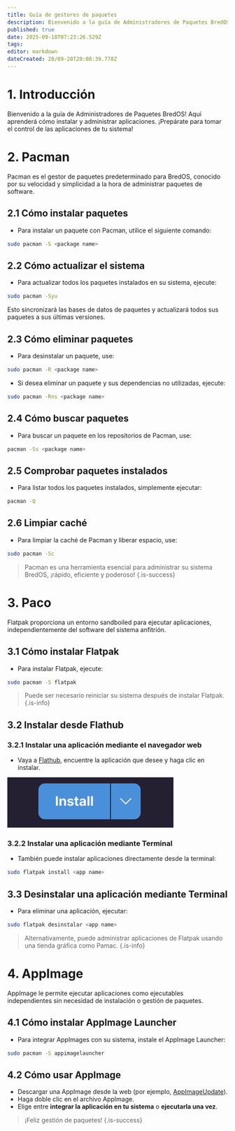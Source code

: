 ```yaml
---
title: Guía de gestores de paquetes
description: Bienvenido a la guía de Administradores de Paquetes BredOS! Aquí aprenderá cómo instalar y administrar aplicaciones
published: true
date: 2025-09-18T07:23:26.529Z
tags:
editor: markdown
dateCreated: 20/09-20T20:08:39.778Z
---
```


# 1. Introducción

Bienvenido a la guía de Administradores de Paquetes BredOS! Aquí aprenderá cómo instalar y administrar aplicaciones. ¡Prepárate para tomar el control de las aplicaciones de tu sistema!

# 2. Pacman

Pacman es el gestor de paquetes predeterminado para BredOS, conocido por su velocidad y simplicidad a la hora de administrar paquetes de software.

## 2.1 Cómo instalar paquetes

- Para instalar un paquete con Pacman, utilice el siguiente comando:

```bash
sudo pacman -S <package name>
```

## 2.2 Cómo actualizar el sistema

- Para actualizar todos los paquetes instalados en su sistema, ejecute:

```bash
sudo pacman -Syu
```

Esto sincronizará las bases de datos de paquetes y actualizará todos sus paquetes a sus últimas versiones.

## 2.3 Cómo eliminar paquetes

- Para desinstalar un paquete, use:

```bash
sudo pacman -R <package name>
```

- Si desea eliminar un paquete y sus dependencias no utilizadas, ejecute:

```bash
sudo pacman -Rns <package name>
```

## 2.4 Cómo buscar paquetes

- Para buscar un paquete en los repositorios de Pacman, use:

```bash
pacman -Ss <package name>
```

## 2.5 Comprobar paquetes instalados

- Para listar todos los paquetes instalados, simplemente ejecutar:

```bash
pacman -Q
```

## 2.6 Limpiar caché

- Para limpiar la caché de Pacman y liberar espacio, use:

```bash
sudo pacman -Sc
```

> Pacman es una herramienta esencial para administrar su sistema BredOS, ¡rápido, eficiente y poderoso!
> {.is-success}

# 3. Paco

Flatpak proporciona un entorno sandboiled para ejecutar aplicaciones, independientemente del software del sistema anfitrión.

## 3.1 Cómo instalar Flatpak

- Para instalar Flatpak, ejecute:

```bash
sudo pacman -S flatpak
```

> Puede ser necesario reiniciar su sistema después de instalar Flatpak.
> {.is-info}

## 3.2 Instalar desde Flathub

### 3.2.1 Instalar una aplicación mediante el navegador web

- Vaya a [Flathub](https://flathub.org), encuentre la aplicación que desee y haga clic en instalar.

![flathub-install-button.png](/how-tos/flathub-install-button.png)

### 3.2.2 Instalar una aplicación mediante Terminal

- También puede instalar aplicaciones directamente desde la terminal:

```bash
sudo flatpak install <app name>
```

## 3.3 Desinstalar una aplicación mediante Terminal

- Para eliminar una aplicación, ejecutar:

```bash
sudo flatpak desinstalar <app name>
```

> Alternativamente, puede administrar aplicaciones de Flatpak usando una tienda gráfica como Pamac.
> {.is-info}

# 4. AppImage

AppImage le permite ejecutar aplicaciones como ejecutables independientes sin necesidad de instalación o gestión de paquetes.

## 4.1 Cómo instalar AppImage Launcher

- Para integrar AppImages con su sistema, instale el AppImage Launcher:

```bash
sudo pacman -S appimagelauncher
```

## 4.2 Cómo usar AppImage

- Descargar una AppImage desde la web (por ejemplo, [AppImageUpdate](https://appimage.github.io/AppImageUpdate)).
- Haga doble clic en el archivo AppImage.
- Elige entre **integrar la aplicación en tu sistema** o **ejecutarla una vez**.

> ¡Feliz gestión de paquetes!
> {.is-success}

